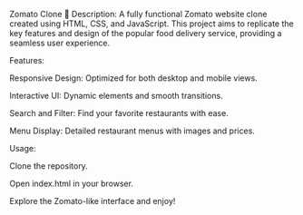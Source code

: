 Zomato Clone 🍔
Description: A fully functional Zomato website clone created using HTML, CSS, and JavaScript. This project aims to replicate the key features and design of the popular food delivery service, providing a seamless user experience.

Features:

Responsive Design: Optimized for both desktop and mobile views.

Interactive UI: Dynamic elements and smooth transitions.

Search and Filter: Find your favorite restaurants with ease.

Menu Display: Detailed restaurant menus with images and prices.

Usage:

Clone the repository.

Open index.html in your browser.

Explore the Zomato-like interface and enjoy!
